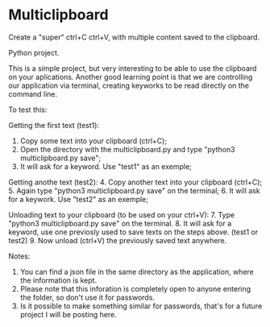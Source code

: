 # Multiclipboard
Create a "super" ctrl+C ctrl+V, with multiple content saved to the clipboard.

Python project.

This is a simple project, but very interesting to be able to use the clipboard on your aplications. 
Another good learning point is that we are controlling our application via terminal, creating keyworks to be read directly on the command line.

To test this:

  Getting the first text (test1):
  1. Copy some text into your clipboard (ctrl+C);
  2. Open the directory with the multiclipboard.py and type "python3 multiclipboard.py save";
  3. It will ask for a keyword. Use "test1" as an exemple;
  
  Getting anothe text (test2):
  4. Copy another text into your clipboard (ctrl+C);
  5. Again type "python3 multiclipboard.py save" on the terminal;
  6. It will ask for a keywork. Use "test2" as an exemple;
  
  Unloading text to your clipboard (to be used on your ctrl+V):
  7. Type "python3 multiclipboard.py save" on the terminal.
  8. It will ask for a keyword, use one previosly used to save texts on the steps above. (test1 or test2)
  9. Now unload (ctrl+V) the previously saved text anywhere.

  Notes:
  1. You can find a json file in the same directory as the application, where the information is kept.
  2. Please note that this inforation is completely open to anyone entering the folder, so don't use it for passwords.
  3. Is it possible to make something similar for passwords, that's for a future project I will be posting here.

